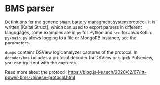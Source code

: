 # BMS parser
Definitions for the generic smart battery managment system protocol. 
It is written [Kaitai Struct], which can used to export parsers in different langugages, some examples are in `py` for Python and `src` for Java/Kotlin. `py/main.py` allows logging to a file or MongoDB instance, see the parameters.

`dumps` contains DSView logic analyzer captures of the protocol. In `decoder/bms` includes a protocol decoder for DSView or sigrok Pulseview, you can try it out with the captures.

Read more about the protocol: https://blog.ja-ke.tech/2020/02/07/ltt-power-bms-chinese-protocol.html
